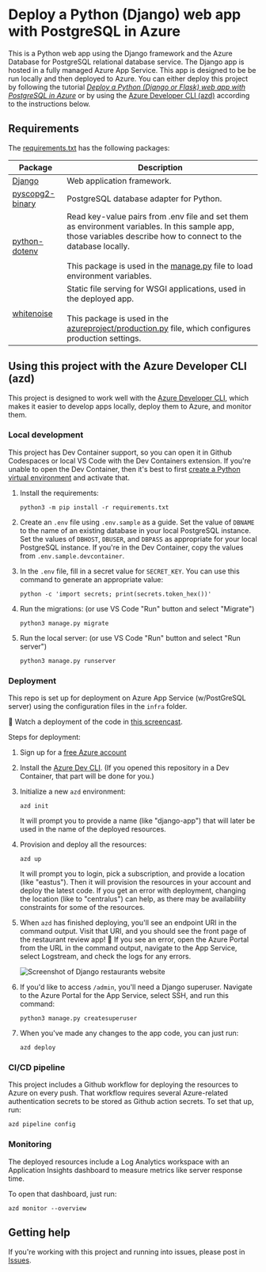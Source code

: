 # Deploy a Python (Django) web app with PostgreSQL in Azure

This is a Python web app using the Django framework and the Azure Database for PostgreSQL relational database service. The Django app is hosted in a fully managed Azure App Service. This app is designed to be be run locally and then deployed to Azure. You can either deploy this project by following the tutorial [*Deploy a Python (Django or Flask) web app with PostgreSQL in Azure*](https://docs.microsoft.com/azure/app-service/tutorial-python-postgresql-app) or by using the [Azure Developer CLI (azd)](https://learn.microsoft.com/azure/developer/azure-developer-cli/overview) according to the instructions below. 

## Requirements

The [requirements.txt](./requirements.txt) has the following packages:

| Package | Description |
| ------- | ----------- |
| [Django](https://pypi.org/project/Django/) | Web application framework. |
| [pyscopg2-binary](https://pypi.org/project/psycopg-binary/) | PostgreSQL database adapter for Python. |
| [python-dotenv](https://pypi.org/project/python-dotenv/) | Read key-value pairs from .env file and set them as environment variables. In this sample app, those variables describe how to connect to the database locally. <br><br> This package is used in the [manage.py](./manage.py) file to load environment variables. |
| [whitenoise](https://pypi.org/project/whitenoise/) | Static file serving for WSGI applications, used in the deployed app. <br><br> This package is used in the [azureproject/production.py](./azureproject/production.py) file, which configures production settings. |

## Using this project with the Azure Developer CLI (azd)

This project is designed to work well with the [Azure Developer CLI](https://learn.microsoft.com/azure/developer/azure-developer-cli/overview),
which makes it easier to develop apps locally, deploy them to Azure, and monitor them.

### Local development

This project has Dev Container support, so you can open it in Github Codespaces or local VS Code with the Dev Containers extension. If you're unable to open the Dev Container,
then it's best to first [create a Python virtual environment](https://docs.python.org/3/tutorial/venv.html#creating-virtual-environments) and activate that.

1. Install the requirements:

    ```shell
    python3 -m pip install -r requirements.txt
    ```

2. Create an `.env` file using `.env.sample` as a guide. Set the value of `DBNAME` to the name of an existing database in your local PostgreSQL instance. Set the values of `DBHOST`, `DBUSER`, and `DBPASS` as appropriate for your local PostgreSQL instance. If you're in the Dev Container, copy the values from `.env.sample.devcontainer`. 

3. In the `.env` file, fill in a secret value for `SECRET_KEY`. You can use this command to generate an appropriate value:

    ```shell
    python -c 'import secrets; print(secrets.token_hex())'
    ```

4. Run the migrations: (or use VS Code "Run" button and select "Migrate")

    ```shell
    python3 manage.py migrate
    ```

5. Run the local server: (or use VS Code "Run" button and select "Run server")

    ```shell
    python3 manage.py runserver
    ```

### Deployment

This repo is set up for deployment on Azure App Service (w/PostGreSQL server) using the configuration files in the `infra` folder.

🎥 Watch a deployment of the code in [this screencast](https://www.youtube.com/watch?v=JDlZ4TgPKYc).

Steps for deployment:

1. Sign up for a [free Azure account](https://azure.microsoft.com/free/)
2. Install the [Azure Dev CLI](https://learn.microsoft.com/azure/developer/azure-developer-cli/install-azd). (If you opened this repository in a Dev Container, that part will be done for you.)
3. Initialize a new `azd` environment:

    ```shell
    azd init
    ```

    It will prompt you to provide a name (like "django-app") that will later be used in the name of the deployed resources.

4. Provision and deploy all the resources:

    ```shell
    azd up
    ```

    It will prompt you to login, pick a subscription, and provide a location (like "eastus"). Then it will provision the resources in your account and deploy the latest code. If you get an error with deployment, changing the location (like to "centralus") can help, as there may be availability constraints for some of the resources.

5. When `azd` has finished deploying, you'll see an endpoint URI in the command output. Visit that URI, and you should see the front page of the restaurant review app! 🎉 If you see an error, open the Azure Portal from the URL in the command output, navigate to the App Service, select Logstream, and check the logs for any errors.

    ![Screenshot of Django restaurants website](screenshot_website.png)

6. If you'd like to access `/admin`, you'll need a Django superuser. Navigate to the Azure Portal for the App Service, select SSH, and run this command:

    ```shell
    python3 manage.py createsuperuser
    ```

7. When you've made any changes to the app code, you can just run:

    ```shell
    azd deploy
    ```

### CI/CD pipeline

This project includes a Github workflow for deploying the resources to Azure
on every push. That workflow requires several Azure-related authentication secrets to be stored as Github action secrets. To set that up, run:

```shell
azd pipeline config
```

### Monitoring

The deployed resources include a Log Analytics workspace with an Application Insights dashboard to measure metrics like server response time.

To open that dashboard, just run:

```shell
azd monitor --overview
```

## Getting help

If you're working with this project and running into issues, please post in [Issues](/issues).
